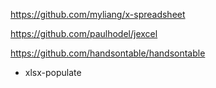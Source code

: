https://github.com/myliang/x-spreadsheet

https://github.com/paulhodel/jexcel

https://github.com/handsontable/handsontable

- xlsx-populate
